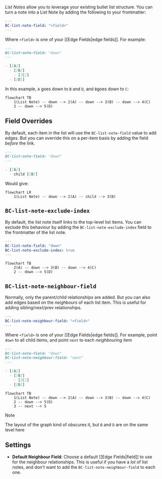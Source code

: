 _List Notes_ allow you to leverage your existing bullet list structure. You can turn a note into a List Note by adding the following to your frontmatter:

```yaml
---
BC-list-note-field: "<field>"
---
```

Where `<field>` is one of your [[Edge Fields|edge fields]]. For example:

```md
---
BC-list-note-field: "down"
---

- [[A]]
  - [[B]]
    - [[C]]
  - [[D]]
```

In this example, `A` goes down to `B` and `D`, and `B`goes down to `C`:

```mermaid
flowchart TB
	1(List Note) -- down --> 2(A) -- down --> 3(B) -- down --> 4(C)
	2 -- down --> 5(D)
```

## Field Overrides

By default, each item in the list will use the `BC-list-note-field` value to add edges. But you can override this on a per-item basis by adding the field _before_ the link.

```md
---
BC-list-note-field: "down"
---

- [[A]]
  - child [[B]]
```

Would give:

```mermaid
flowchart LR
	1(List Note) -- down --> 2(A) -- child --> 3(B)
```

## `BC-list-note-exclude-index`

By default, the list note itself links to the top-level list items. You can exclude this behaviour by adding the `BC-list-note-exclude-index` field to the frontmatter of the list note.

```yaml
---
BC-list-note-field: "down"
BC-list-note-exclude-index: true
---
```

```mermaid
flowchart TB
	2(A) -- down --> 3(B) -- down --> 4(C)
	2 -- down --> 5(D)
```

## `BC-list-note-neighbour-field`

Normally, only the parent/child relationships are added. But you can also add edges based on the _neighbours_ of each list item. This is useful for adding sibling/next/prev relationships.

```yaml
---
BC-list-note-neighbour-field: "<field>"
---
```

Where `<field>` is one of your [[Edge Fields|edge fields]]. For example, point `down` to all child items, and point `next` to each _neighbouring_ item

```md
---
BC-list-note-field: "down"
BC-list-note-neighbour-field: "next"
---

- [[A]]
  - [[B]]
    - [[C]]
  - [[D]]
```

```mermaid
flowchart TB
	1(List Note) -- down --> 2(A) -- down --> 3(B) -- down --> 4(C)
	2 -- down --> 5(D)
	3 -- next --> 5
```

> [!NOTE]
> The layout of the graph kind of obscures it, but `B` and `D` are on the same level here

## Settings

- **Default Neighbour Field**: Choose a default [[Edge Fields|field]] to use for the neighbour relationships. This is useful if you have a _lot_ of list notes, and don't want to add the `BC-list-note-neighbour-field` to each one.
